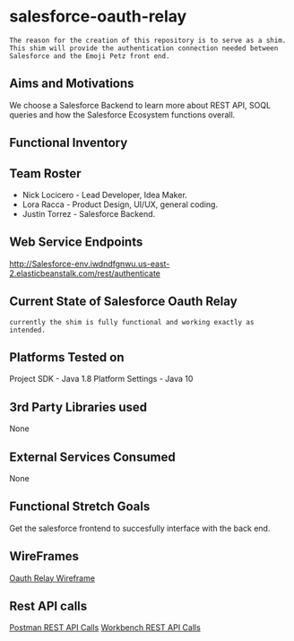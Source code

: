 # salesforce-oauth-relay
    The reason for the creation of this repository is to serve as a shim. 
    This shim will provide the authentication connection needed between Salesforce and the Emoji Petz front end.
    
## Aims and Motivations
   We choose a Salesforce Backend to learn more about REST API, SOQL queries and how the Salesforce Ecosystem functions overall.
   
## Functional Inventory
   
## Team Roster
   * Nick Locicero - Lead Developer, Idea Maker.
   * Lora Racca - Product Design, UI/UX, general coding.
   * Justin Torrez - Salesforce Backend.
   
## Web Service Endpoints 
  http://Salesforce-env.iwdndfgnwu.us-east-2.elasticbeanstalk.com/rest/authenticate
   
## Current State of Salesforce Oauth Relay
    currently the shim is fully functional and working exactly as intended.
    
## Platforms Tested on
  Project SDK - Java 1.8
  Platform Settings - Java 10
  
## 3rd Party Libraries used 
  None
    
## External Services Consumed
  None

## Functional Stretch Goals
  Get the salesforce frontend to succesfully interface with the back end.

## WireFrames
  [Oauth Relay Wireframe](docs/oauthauthentication.pdf)
  
## Rest API calls
  [Postman REST API Calls](docs/PostmanAPI.pdf)
  [Workbench REST API Calls](docs/WorkbenchRest.pdf)
  
  
    
   
   
   
   
   
   
   
   
   

